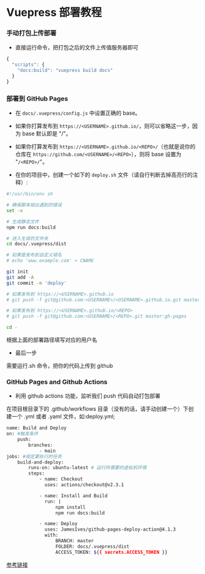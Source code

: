 # Vuepress 部署教程

### 手动打包上传部署

-   直接运行命令，把打包之后的文件上传值服务器即可

```js
{
  "scripts": {
    "docs:build": "vuepress build docs"
  }
}
```

### 部署到 GitHub Pages

-   在 `docs/.vuepress/config.js` 中设置正确的 base。

-   如果你打算发布到 `https://<USERNAME>.github.io/`，则可以省略这一步，因为 base 默认即是 "/"。

-   如果你打算发布到 `https://<USERNAME>.github.io/<REPO>/`（也就是说你的仓库在 `https://github.com/<USERNAME>/<REPO>`），则将 base 设置为 "`/<REPO>/`"。

-   在你的项目中，创建一个如下的 `deploy.sh` 文件（请自行判断去掉高亮行的注释）:

```sh
#!/usr/bin/env sh

# 确保脚本抛出遇到的错误
set -e

# 生成静态文件
npm run docs:build

# 进入生成的文件夹
cd docs/.vuepress/dist

# 如果是发布到自定义域名
# echo 'www.example.com' > CNAME

git init
git add -A
git commit -m 'deploy'

# 如果发布到 https://<USERNAME>.github.io
# git push -f git@github.com:<USERNAME>/<USERNAME>.github.io.git master

# 如果发布到 https://<USERNAME>.github.io/<REPO>
# git push -f git@github.com:<USERNAME>/<REPO>.git master:gh-pages

cd -
```

根据上面的部署路径填写对应的用户名

-   最后一步

需要运行.sh 命令，把你的代码上传到 github

### GitHub Pages and Github Actions

-   利用 github actions 功能，监听我们 push 代码自动打包部署

在项目根目录下的 .github/workflows 目录（没有的话，请手动创建一个）下创建一个 .yml 或者 .yaml 文件，如:deploy.yml;

```sh
name: Build and Deploy
on: #触发条件
    push:
        branches:
            - main
jobs: #规定要执行的任务
    build-and-deploy:
        runs-on: ubuntu-latest # 运行所需要的虚拟机环境
        steps:
            - name: Checkout  ️
              uses: actions/checkout@v2.3.1

            - name: Install and Build
              run: |
                  npm install
                  npm run docs:build

            - name: Deploy
              uses: JamesIves/github-pages-deploy-action@4.1.3
              with:
                  BRANCH: master
                  FOLDER: docs/.vuepress/dist
                  ACCESS_TOKEN: ${{ secrets.ACCESS_TOKEN }}

```

[参考链接](https://zhuanlan.zhihu.com/p/376817494)
